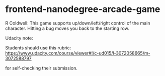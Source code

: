 frontend-nanodegree-arcade-game
===============================

R Coldwell:
This game supports up/down/left/right control of the main character.
Hitting a bug moves you back to the starting row.



Udacity note:

Students should use this rubric: https://www.udacity.com/course/viewer#!/c-ud015/l-3072058665/m-3072588797

for self-checking their submission.
